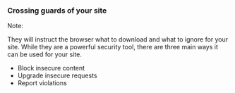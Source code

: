 ### Crossing guards of your site

Note:

They will instruct the browser what to download and what to ignore for your site. While they are a powerful security tool, there are three main ways it can be used for your site.

* Block insecure content
* Upgrade insecure requests
* Report violations
